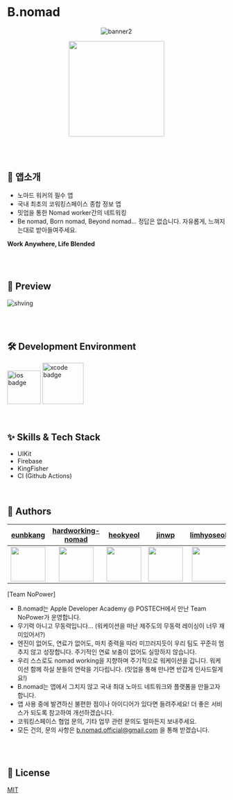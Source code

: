 <br><br>
# B.nomad
<div align="center"> 

![banner2](https://user-images.githubusercontent.com/72736657/204950019-8e305b0e-b6f0-4cce-bd91-0eb53ceeb8ba.jpeg)

[<img width="220" src="https://user-images.githubusercontent.com/72736657/204945373-c4deb06b-9362-4c65-8677-079400fec862.svg">](https://apps.apple.com/kr/app/b-nomad/id6444038022)

</div>
<br>
<br>

## 📱 앱소개

- 노마드 워커의 필수 앱
- 국내 최초의 코워킹스페이스 종합 정보 앱
- 밋업을 통한 Nomad worker간의 네트워킹
- Be nomad, Born nomad, Beyond nomad… 정답은 없습니다. 자유롭게, 느껴지는대로 받아들여주세요.

**Work Anywhere, Life Blended**



<br><br>

## 🌌 Preview
![shving](https://user-images.githubusercontent.com/72736657/204950081-2a9b4941-4d13-4fd7-8dfd-91e39544e549.jpeg)

<br><br>

## 🛠 Development Environment

<img width="77" alt="ios badge" src="https://img.shields.io/badge/iOS-15.0+-silver"> <img width="95" alt="xcode badge" src="https://img.shields.io/badge/Xcode-14.0.1-blue">

<br>

## :sparkles: Skills & Tech Stack
* UIKit
* Firebase
* KingFisher
* CI (Github Actions)

<br>

## 👥  Authors

|[eunbkang](https://github.com/eunbkang)|[hardworking-nomad](https://github.com/hardworking-nomad)|[heokyeol](https://github.com/heokyeol)|[jinwp](https://github.com/jinwp)|[limhyoseok](https://github.com/limhyoseok)|[sunshiningsoo](https://github.com/sunshiningsoo)|[Willowwryu](https://github.com/Willowwryu)|[YeeunKim-archive](https://github.com/YeeunKim-archive)|
|:---:|:---:|:---:|:---:|:---:|:---:|:---:|:---:|
|<img src="https://github.com/eunbkang.png" width="80" height="80"/>|<img src="https://github.com/hardworking-nomad.png" width="80" height="80"/>|<img src="https://github.com/heokyeol.png" width="80" height="80"/>|<img src="https://github.com/jinwp.png" width="80" height="80"/>|<img src="https://github.com/limhyoseok.png" width="80" height="80"/>|<img src="https://github.com/sunshiningsoo.png" width="80" height="80"/>|<img src="https://github.com/Willowwryu.png" width="80" height="80"/>|<img src="https://github.com/YeeunKim-archive.png" width="80" height="80"/>

[Team NoPower]

- B.nomad는 Apple Developer Academy @ POSTECH에서 만난 Team NoPower가 운영합니다.
- 무기력 아니고 무동력입니다… (워케이션을 떠난 제주도의 무동력 레이싱이 너무 재미있어서?)
- 엔진이 없어도, 연료가 없어도, 마치 중력을 따라 미끄러지듯이 우리 팀도 꾸준히 멈추지 않고 성장합니다. 주기적인 연료 보충이 없어도 실망하지 않습니다.
- 우리 스스로도 nomad working을 지향하며 주기적으로 워케이션을 갑니다. 워케이션 함께 하실 분들의 연락을 기다립니다. (밋업을 통해 만나면 반갑게 인사드릴게요!)
- B.nomad는 앱에서 그치지 않고 국내 최대 노마드 네트워크와 플랫폼을 만들고자 합니다.
- 앱 사용 중에 발견하신 불편한 점이나 아이디어가 있다면 들려주세요! 더 좋은 서비스가 되도록 참고하여 개선하겠습니다.
- 코워킹스페이스 협업 문의, 기타 업무 관련 문의도 얼마든지 보내주세요.
- 모든 건의, 문의 사항은 b.nomad.official@gmail.com 을 통해 받겠습니다.

<br><br>


## 🔏  License
[MIT](https://choosealicense.com/licenses/mit/)
